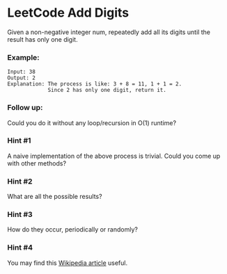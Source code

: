 # LeetCode Add Digits
Given a non-negative integer num, repeatedly add all its digits until the result has only one digit.

### Example:
```
Input: 38
Output: 2 
Explanation: The process is like: 3 + 8 = 11, 1 + 1 = 2. 
             Since 2 has only one digit, return it.
```

### Follow up:
Could you do it without any loop/recursion in O(1) runtime?


### Hint #1  
A naive implementation of the above process is trivial. Could you come up with other methods?

### Hint #2  
What are all the possible results?

### Hint #3  
How do they occur, periodically or randomly?

### Hint #4  
You may find this [Wikipedia article](https://en.wikipedia.org/wiki/Digital_root) useful.